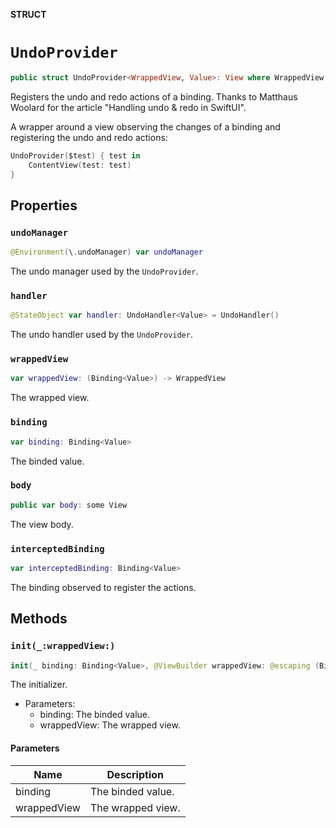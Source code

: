 **STRUCT**

# `UndoProvider`

```swift
public struct UndoProvider<WrappedView, Value>: View where WrappedView: View, Value: ActionRepresentable
```

Registers the undo and redo actions of a binding.
Thanks to Matthaus Woolard for the article "Handling undo & redo in SwiftUI".

A wrapper around a view observing the changes of a binding and registering the undo and redo actions:
```swift
UndoProvider($test) { test in
    ContentView(test: test)
}
```

## Properties
### `undoManager`

```swift
@Environment(\.undoManager) var undoManager
```

The undo manager used by the ``UndoProvider``.

### `handler`

```swift
@StateObject var handler: UndoHandler<Value> = UndoHandler()
```

The undo handler used by the ``UndoProvider``.

### `wrappedView`

```swift
var wrappedView: (Binding<Value>) -> WrappedView
```

The wrapped view.

### `binding`

```swift
var binding: Binding<Value>
```

The binded value.

### `body`

```swift
public var body: some View
```

The view body.

### `interceptedBinding`

```swift
var interceptedBinding: Binding<Value>
```

The binding observed to register the actions.

## Methods
### `init(_:wrappedView:)`

```swift
init(_ binding: Binding<Value>, @ViewBuilder wrappedView: @escaping (Binding<Value>) -> WrappedView)
```

The initializer.
- Parameters:
  - binding: The binded value.
  - wrappedView: The wrapped view.

#### Parameters

| Name | Description |
| ---- | ----------- |
| binding | The binded value. |
| wrappedView | The wrapped view. |